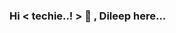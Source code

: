 ### Hi < techie..! > 👋 , Dileep here...


<!--
**dileep-hub/dileep-hub** is a ✨ _special_ ✨ repository because its `README.md` (this file) appears on your GitHub profile.

Here are some ideas to get you started:

- 🔭 I’m currently working on Emerging Technologies [cloud-Devops-ML-DL-AI-BigData]
- 🌱 I’m currently learning Devops + cloud + DL
- 👯 I’m looking to collaborate on open source contribution
- 💬 Ask me about Anything
- 📫 How to reach me:
- 😄 Pronouns: He/Him
- ⚡ Fun fact: Love to learn new Things ND sharing.
-->
